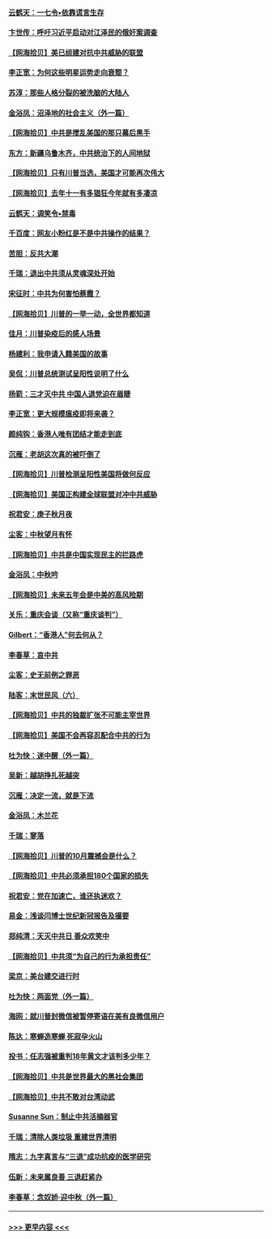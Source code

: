 #### [云鹤天：一七令▪依靠谎言生存](../pages/nsc993/n12470034.md?t=10121951) 
#### [卞世传：呼吁习近平启动对江泽民的俄奸案调查](../pages/nsc993/n12469722.md?t=10121951) 
#### [【网海拾贝】美已组建对抗中共威胁的联盟](../pages/nsc993/n12469018.md?t=10121951) 
#### [李正宽：为何这些明星运势走向衰颓？](../pages/nsc993/n12468730.md?t=10121951) 
#### [苏淳：那些人格分裂的被洗脑的大陆人](../pages/nsc993/n12467858.md?t=10121951) 
#### [金浴凤：沼泽地的社会主义（外一篇）](../pages/nsc993/n12467792.md?t=10121951) 
#### [【网海拾贝】中共是搅乱美国的那只幕后黑手](../pages/nsc993/n12467700.md?t=10121951) 
#### [东方：新疆乌鲁木齐，中共统治下的人间地狱](../pages/nsc993/n12466075.md?t=10121951) 
#### [【网海拾贝】只有川普当选，美国才可能再次伟大](../pages/nsc993/n12466013.md?t=10121951) 
#### [【网海拾贝】去年十一有多猖狂今年就有多凄凉](../pages/nsc993/n12463649.md?t=10121951) 
#### [云鹤天：调笑令▪禁毒](../pages/nsc993/n12462975.md?t=10121951) 
#### [千百度：网友小粉红是不是中共操作的结果？](../pages/nsc993/n12461025.md?t=10121951) 
#### [苦胆：反共大潮](../pages/nsc993/n12459469.md?t=10121951) 
#### [千瑞：退出中共须从灵魂深处开始](../pages/nsc993/n12459437.md?t=10121951) 
#### [宋征时：中共为何害怕蔡霞？](../pages/nsc993/n12459097.md?t=10121951) 
#### [【网海拾贝】川普的一举一动，全世界都知道](../pages/nsc993/n12458825.md?t=10121951) 
#### [佳月：川普染疫后的感人场景](../pages/nsc993/n12456994.md?t=10121951) 
#### [杨建利：我申请入籍美国的故事](../pages/nsc993/n12455635.md?t=10121951) 
#### [吴侃：川普总统测试呈阳性说明了什么](../pages/nsc993/n12451869.md?t=10121951) 
#### [扬箭：三才灭中共 中国人退党迫在眉睫](../pages/nsc993/n12451842.md?t=10121951) 
#### [李正宽：更大规模瘟疫即将来袭？](../pages/nsc993/n12451455.md?t=10121951) 
#### [颜纯钩：香港人唯有团结才能走到底](../pages/nsc993/n12450870.md?t=10121951) 
#### [沉雁：老胡这次真的被吓倒了](../pages/nsc993/n12449796.md?t=10121951) 
#### [【网海拾贝】川普检测呈阳性美国将做何反应](../pages/nsc993/n12449042.md?t=10121951) 
#### [【网海拾贝】美国正构建全球联盟对冲中共威胁](../pages/nsc993/n12446580.md?t=10121951) 
#### [祝君安：庚子秋月夜](../pages/nsc993/n12445870.md?t=10121951) 
#### [尘客：中秋望月有怀](../pages/nsc993/n12444632.md?t=10121951) 
#### [【网海拾贝】中共是中国实现民主的拦路虎](../pages/nsc993/n12443573.md?t=10121951) 
#### [金浴凤：中秋吟](../pages/nsc993/n12441773.md?t=10121951) 
#### [【网海拾贝】未来五年会是中美的高风险期](../pages/nsc993/n12440760.md?t=10121951) 
#### [关乐：重庆会谈（又称“重庆谈判”）](../pages/nsc993/n12437525.md?t=10121951) 
#### [Gilbert：“香港人”何去何从？](../pages/nsc993/n12435894.md?t=10121951) 
#### [李春草：哀中共](../pages/nsc993/n12435874.md?t=10121951) 
#### [尘客：史无前例之罪恶](../pages/nsc993/n12435762.md?t=10121951) 
#### [陆客：末世民风（六）](../pages/nsc993/n12435354.md?t=10121951) 
#### [【网海拾贝】中共的独裁扩张不可能主宰世界](../pages/nsc993/n12435151.md?t=10121951) 
#### [【网海拾贝】美国不会再容忍配合中共的行为](../pages/nsc993/n12433808.md?t=10121951) 
#### [吐为快：迷中醒（外一篇）](../pages/nsc993/n12433585.md?t=10121951) 
#### [吴新：越胡挣扎死越突](../pages/nsc993/n12433562.md?t=10121951) 
#### [沉雁：决定一流，就是下流](../pages/nsc993/n12432128.md?t=10121951) 
#### [金浴凤：木兰花](../pages/nsc993/n12432124.md?t=10121951) 
#### [千瑞：寥落](../pages/nsc993/n12432071.md?t=10121951) 
#### [【网海拾贝】川普的10月震撼会是什么？](../pages/nsc993/n12431624.md?t=10121951) 
#### [【网海拾贝】中共必须承担180个国家的损失](../pages/nsc993/n12428893.md?t=10121951) 
#### [祝君安：党在加速亡，谁还执迷欢？](../pages/nsc993/n12428652.md?t=10121951) 
#### [易金：浅谈闫博士世纪新冠报告及撮要](../pages/nsc993/n12426822.md?t=10121951) 
#### [郑纯清：天灭中共日 善众欢笑中](../pages/nsc993/n12426784.md?t=10121951) 
#### [【网海拾贝】中共须“为自己的行为承担责任”](../pages/nsc993/n12426067.md?t=10121951) 
#### [梁京：美台建交进行时](../pages/nsc993/n12424066.md?t=10121951) 
#### [吐为快：两面党（外一篇）](../pages/nsc993/n12424043.md?t=10121951) 
#### [海网：就川普封微信被暂停寄语在美有良微信用户](../pages/nsc993/n12424021.md?t=10121951) 
#### [陈达：寒蝉造寒蝉 死寂孕火山](../pages/nsc993/n12423958.md?t=10121951) 
#### [投书：任志强被重判18年黄文才该判多少年？](../pages/nsc993/n12423672.md?t=10121951) 
#### [【网海拾贝】中共是世界最大的黑社会集团](../pages/nsc993/n12423543.md?t=10121951) 
#### [【网海拾贝】中共不敢对台湾动武](../pages/nsc993/n12421418.md?t=10121951) 
#### [Susanne Sun：制止中共活摘器官](../pages/nsc993/n12419654.md?t=10121951) 
#### [千瑞：清除人类垃圾 重建世界清明](../pages/nsc993/n12419414.md?t=10121951) 
#### [隋志：九字真言与“三退”成功抗疫的医学研究](../pages/nsc993/n12419248.md?t=10121951) 
#### [伍新：未来属良善 三退赶紧办](../pages/nsc993/n12418496.md?t=10121951) 
#### [李春草：念奴娇·迎中秋（外一篇）](../pages/nsc993/n12418465.md?t=10121951) 

----
#### [ >>> 更早内容 <<< ](../indexes/nsc993-earlier.md)
